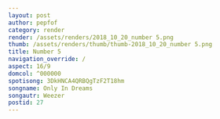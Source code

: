 ```yaml
---
layout: post
author: pepfof
category: render
render: /assets/renders/2018_10_20_number 5.png
thumb: /assets/renders/thumb/thumb-2018_10_20_number 5.png
title: Number 5
navigation_override: /
aspect: 16/9
domcol: ^000000
spotisong: 3DkHNCA4QRBQgTzF2T18hm
songname: Only In Dreams
songautr: Weezer
postid: 27
---
```


<!--USER BEGIN 1-->

<!--USER END 1-->

<!--more-->
<!--USER BEGIN 2-->

<!--USER END 2-->

